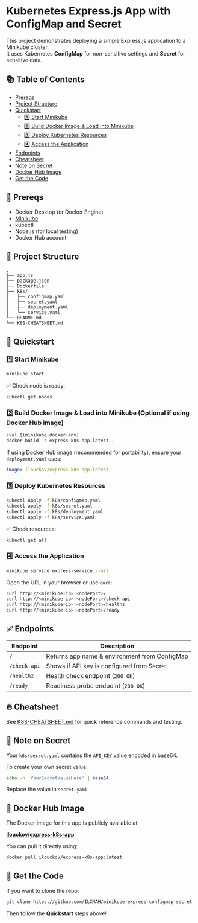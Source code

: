 
# Kubernetes Express.js App with ConfigMap and Secret

This project demonstrates deploying a simple Express.js application to a Minikube cluster.  
It uses Kubernetes **ConfigMap** for non-sensitive settings and **Secret** for sensitive data.

## 📚 Table of Contents

- [Prereqs](#-prereqs)
- [Project Structure](#-project-structure)
- [Quickstart](#-quickstart)
  - [1️⃣ Start Minikube](#1️⃣-start-minikube)
  - [2️⃣ Build Docker Image & Load into Minikube](#2️⃣-build-docker-image--load-into-minikube-optional-if-using-docker-hub-image)
  - [3️⃣ Deploy Kubernetes Resources](#3️⃣-deploy-kubernetes-resources)
  - [4️⃣ Access the Application](#4️⃣-access-the-application)
- [Endpoints](#-endpoints)
- [Cheatsheet](#-cheatsheet)
- [Note on Secret](#-note-on-secret)
- [Docker Hub Image](#-docker-hub-image)
- [Get the Code](#-get-the-code)

## 📝 Prereqs

- Docker Desktop (or Docker Engine)
- [Minikube](https://minikube.sigs.k8s.io/docs/start/)
- kubectl
- Node.js (for local testing)
- Docker Hub account

## 📁 Project Structure

```
.
├── app.js
├── package.json
├── Dockerfile
├── k8s/
│   ├── configmap.yaml
│   ├── secret.yaml
│   ├── deployment.yaml
│   └── service.yaml
└── README.md
└── K8S-CHEATSHEET.md
```

## 🚀 Quickstart

### 1️⃣ Start Minikube

```bash
minikube start
```

✅ Check node is ready:

```bash
kubectl get nodes
```

### 2️⃣ Build Docker Image & Load into Minikube (Optional if using Docker Hub image)

```bash
eval $(minikube docker-env)
docker build -t express-k8s-app:latest .
```

If using Docker Hub image (recommended for portability), ensure your `deployment.yaml` uses:

```yaml
image: ilouckov/express-k8s-app:latest
```

### 3️⃣ Deploy Kubernetes Resources

```bash
kubectl apply -f k8s/configmap.yaml
kubectl apply -f k8s/secret.yaml
kubectl apply -f k8s/deployment.yaml
kubectl apply -f k8s/service.yaml
```

✅ Check resources:

```bash
kubectl get all
```

### 4️⃣ Access the Application

```bash
minikube service express-service --url
```

Open the URL in your browser or use `curl`:

```bash
curl http://<minikube-ip>:<nodePort>/
curl http://<minikube-ip>:<nodePort>/check-api
curl http://<minikube-ip>:<nodePort>/healthz
curl http://<minikube-ip>:<nodePort>/ready
```

## ✅ Endpoints

| Endpoint     | Description                                     |
| ------------ | ----------------------------------------------- |
| `/`          | Returns app name & environment from ConfigMap    |
| `/check-api` | Shows if API key is configured from Secret       |
| `/healthz`   | Health check endpoint (`200 OK`)                |
| `/ready`     | Readiness probe endpoint (`200 OK`)              |

## 🔥 Cheatsheet

See [K8S-CHEATSHEET.md](./K8S-CHEATSHEET.md) for quick reference commands and testing.

## 🔑 Note on Secret

Your `k8s/secret.yaml` contains the `API_KEY` value encoded in base64.

To create your own secret value:

```bash
echo -n 'YourSecretValueHere' | base64
```

Replace the value in `secret.yaml`.

## 🐳 Docker Hub Image

The Docker image for this app is publicly available at:

[**ilouckov/express-k8s-app**](https://hub.docker.com/r/ilouckov/express-k8s-app)

You can pull it directly using:

```bash
docker pull ilouckov/express-k8s-app:latest
```

## 💾 Get the Code

If you want to clone the repo:

```bash
git clone https://github.com/ILXNAH/minikube-express-configmap-secret
```

Then follow the **Quickstart** steps above!
